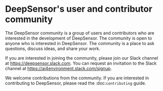 # DeepSensor's user and contributor community

The DeepSensor community is a group of users and contributors who are interested in the development of DeepSensor. The community is open to anyone who is interested in DeepSensor. The community is a place to ask questions, discuss ideas, and share your work.

If you are interested in joining the community, please join our Slack channel at https://deepsensor.slack.com. You can request an invitation to the Slack channel at https://ai4environment.slack.com/signup. <!-- TODO fix links -->

We welcome contributions from the community. If you are interested in contributing to DeepSensor, please read the :doc:`contributing` guide.
